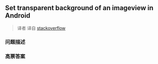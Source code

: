 ## Set transparent background of an imageview in Android

> 译者 译自 [stackoverflow](http://stackoverflow.com/questions/1492554/set-transparent-background-of-an-imageview-in-android) 

### 问题描述 

### 高票答案 

